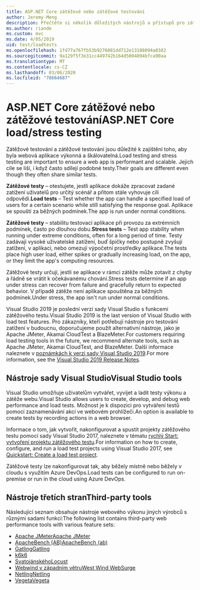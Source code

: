 ```yaml
---
title: ASP.NET Core zátěžové nebo zátěžové testování
author: Jeremy-Meng
description: Přečtěte si několik důležitých nástrojů a přístupů pro zátěžové testování a zátěžové testování ASP.NET Core aplikací.
ms.author: riande
ms.custom: mvc
ms.date: 4/05/2019
uid: test/loadtests
ms.openlocfilehash: 1fd77a767fb53b9276081dd712e13108094a0382
ms.sourcegitcommit: 9a129f5f3e31cc449742b164d5004894bfca90aa
ms.translationtype: MT
ms.contentlocale: cs-CZ
ms.lasthandoff: 03/06/2020
ms.locfileid: "78664687"
---
```

# <a name="aspnet-core-loadstress-testing"></a><span data-ttu-id="2fb4b-103">ASP.NET Core zátěžové nebo zátěžové testování</span><span class="sxs-lookup"><span data-stu-id="2fb4b-103">ASP.NET Core load/stress testing</span></span>

<span data-ttu-id="2fb4b-104">Zátěžové testování a zátěžové testování jsou důležité k zajištění toho, aby byla webová aplikace výkonná a škálovatelná.</span><span class="sxs-lookup"><span data-stu-id="2fb4b-104">Load testing and stress testing are important to ensure a web app is performant and scalable.</span></span> <span data-ttu-id="2fb4b-105">Jejich cíle se liší, i když často sdílejí podobné testy.</span><span class="sxs-lookup"><span data-stu-id="2fb4b-105">Their goals are different even though they often share similar tests.</span></span>

<span data-ttu-id="2fb4b-106">**Zátěžové testy** &ndash; otestujete, jestli aplikace dokáže zpracovat zadané zatížení uživatelů pro určitý scénář a přitom stále vyhovuje cíli odpovědi.</span><span class="sxs-lookup"><span data-stu-id="2fb4b-106">**Load tests** &ndash; Test whether the app can handle a specified load of users for a certain scenario while still satisfying the response goal.</span></span> <span data-ttu-id="2fb4b-107">Aplikace se spouští za běžných podmínek.</span><span class="sxs-lookup"><span data-stu-id="2fb4b-107">The app is run under normal conditions.</span></span>

<span data-ttu-id="2fb4b-108">**Zátěžové testy** &ndash; stabilitu testovací aplikace při provozu za extrémních podmínek, často po dlouhou dobu.</span><span class="sxs-lookup"><span data-stu-id="2fb4b-108">**Stress tests** &ndash; Test app stability when running under extreme conditions, often for a long period of time.</span></span> <span data-ttu-id="2fb4b-109">Testy zadávají vysoké uživatelské zatížení, buď špičky nebo postupně zvyšují zatížení, v aplikaci, nebo omezují výpočetní prostředky aplikace.</span><span class="sxs-lookup"><span data-stu-id="2fb4b-109">The tests place high user load, either spikes or gradually increasing load, on the app, or they limit the app's computing resources.</span></span>

<span data-ttu-id="2fb4b-110">Zátěžové testy určují, jestli se aplikace v rámci zátěže může zotavit z chyby a řádně se vrátit k očekávanému chování.</span><span class="sxs-lookup"><span data-stu-id="2fb4b-110">Stress tests determine if an app under stress can recover from failure and gracefully return to expected behavior.</span></span> <span data-ttu-id="2fb4b-111">V případě zátěže není aplikace spouštěna za běžných podmínek.</span><span class="sxs-lookup"><span data-stu-id="2fb4b-111">Under stress, the app isn't run under normal conditions.</span></span>

<span data-ttu-id="2fb4b-112">Visual Studio 2019 je poslední verzí sady Visual Studio s funkcemi zátěžového testu.</span><span class="sxs-lookup"><span data-stu-id="2fb4b-112">Visual Studio 2019 is the last version of Visual Studio with load test features.</span></span> <span data-ttu-id="2fb4b-113">Pro zákazníky, kteří potřebují nástroje pro testování zatížení v budoucnu, doporučujeme použít alternativní nástroje, jako je Apache JMeter, Akamai CloudTest a BlazeMeter.</span><span class="sxs-lookup"><span data-stu-id="2fb4b-113">For customers requiring load testing tools in the future, we recommend alternate tools, such as Apache JMeter, Akamai CloudTest, and BlazeMeter.</span></span> <span data-ttu-id="2fb4b-114">Další informace naleznete v [poznámkách k verzi sady Visual Studio 2019](/visualstudio/releases/2019/release-notes-v16.0#test-tools).</span><span class="sxs-lookup"><span data-stu-id="2fb4b-114">For more information, see the [Visual Studio 2019 Release Notes](/visualstudio/releases/2019/release-notes-v16.0#test-tools).</span></span>

## <a name="visual-studio-tools"></a><span data-ttu-id="2fb4b-115">Nástroje sady Visual Studio</span><span class="sxs-lookup"><span data-stu-id="2fb4b-115">Visual Studio tools</span></span>

<span data-ttu-id="2fb4b-116">Visual Studio umožňuje uživatelům vytvářet, vyvíjet a ladit testy výkonu a zátěže webu.</span><span class="sxs-lookup"><span data-stu-id="2fb4b-116">Visual Studio allows users to create, develop, and debug web performance and load tests.</span></span> <span data-ttu-id="2fb4b-117">Možnost je k dispozici pro vytváření testů pomocí zaznamenávání akcí ve webovém prohlížeči.</span><span class="sxs-lookup"><span data-stu-id="2fb4b-117">An option is available to create tests by recording actions in a web browser.</span></span>

<span data-ttu-id="2fb4b-118">Informace o tom, jak vytvořit, nakonfigurovat a spustit projekty zátěžového testu pomocí sady Visual Studio 2017, naleznete v tématu [rychlý Start: vytvoření projektu zátěžového testu](/visualstudio/test/quickstart-create-a-load-test-project?view=vs-2017).</span><span class="sxs-lookup"><span data-stu-id="2fb4b-118">For information on how to create, configure, and run a load test projects using Visual Studio 2017, see [Quickstart: Create a load test project](/visualstudio/test/quickstart-create-a-load-test-project?view=vs-2017).</span></span>

<span data-ttu-id="2fb4b-119">Zátěžové testy lze nakonfigurovat tak, aby běžely místně nebo běžely v cloudu s využitím Azure DevOps.</span><span class="sxs-lookup"><span data-stu-id="2fb4b-119">Load tests can be configured to run on-premise or run in the cloud using Azure DevOps.</span></span>

## <a name="third-party-tools"></a><span data-ttu-id="2fb4b-120">Nástroje třetích stran</span><span class="sxs-lookup"><span data-stu-id="2fb4b-120">Third-party tools</span></span>

<span data-ttu-id="2fb4b-121">Následující seznam obsahuje nástroje webového výkonu jiných výrobců s různými sadami funkcí:</span><span class="sxs-lookup"><span data-stu-id="2fb4b-121">The following list contains third-party web performance tools with various feature sets:</span></span>

* [<span data-ttu-id="2fb4b-122">Apache JMeter</span><span class="sxs-lookup"><span data-stu-id="2fb4b-122">Apache JMeter</span></span>](https://jmeter.apache.org/)
* [<span data-ttu-id="2fb4b-123">ApacheBench (AB)</span><span class="sxs-lookup"><span data-stu-id="2fb4b-123">ApacheBench (ab)</span></span>](https://httpd.apache.org/docs/2.4/programs/ab.html)
* [<span data-ttu-id="2fb4b-124">Gatling</span><span class="sxs-lookup"><span data-stu-id="2fb4b-124">Gatling</span></span>](https://gatling.io/)
* [<span data-ttu-id="2fb4b-125">k6</span><span class="sxs-lookup"><span data-stu-id="2fb4b-125">k6</span></span>](https://k6.io)
* [<span data-ttu-id="2fb4b-126">Svatojánského</span><span class="sxs-lookup"><span data-stu-id="2fb4b-126">Locust</span></span>](https://locust.io/)
* [<span data-ttu-id="2fb4b-127">Webwind v západním větru</span><span class="sxs-lookup"><span data-stu-id="2fb4b-127">West Wind WebSurge</span></span>](https://websurge.west-wind.com/)
* [<span data-ttu-id="2fb4b-128">Netling</span><span class="sxs-lookup"><span data-stu-id="2fb4b-128">Netling</span></span>](https://github.com/hallatore/Netling)
* [<span data-ttu-id="2fb4b-129">Vegeta</span><span class="sxs-lookup"><span data-stu-id="2fb4b-129">Vegeta</span></span>](https://github.com/tsenart/vegeta)

